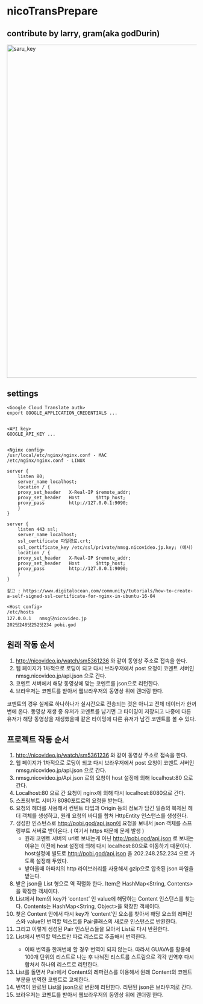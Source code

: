 # nicoTransPrepare

## contribute by larry, gram(aka godDurin)

<img width="882" alt="saru_key" src="https://user-images.githubusercontent.com/25028828/44003138-1cf4c94a-9e89-11e8-82dd-92fcb809a71c.png">

## settings 

```
<Google Cloud Translate auth>
export GOOGLE_APPLICATION_CREDENTIALS ...


<API key>
GOOGLE_API_KEY ...


<Nginx config>
/usr/local/etc/nginx/nginx.conf - MAC
/etc/nginx/nginx.conf - LINUX

server {
    listen 80;
    server_name localhost;
    location / {
    proxy_set_header   X-Real-IP $remote_addr;
    proxy_set_header   Host      $http_host;
    proxy_pass         http://127.0.0.1:9090;
    }
}

server {
    listen 443 ssl;
    server_name localhost;
    ssl_certificate 파일경로.crt;
    ssl_certificate_key /etc/ssl/private/nmsg.nicovideo.jp.key; (예시)
    location / {
    proxy_set_header   X-Real-IP $remote_addr;
    proxy_set_header   Host      $http_host;
    proxy_pass         http://127.0.0.1:9090;
    }
}

참고 : https://www.digitalocean.com/community/tutorials/how-to-create-a-self-signed-ssl-certificate-for-nginx-in-ubuntu-16-04

<Host config>
/etc/hosts
127.0.0.1   nmsg닷nicovideo.jp
202닷248닷252닷234 pobi.god

```

## 원래 작동 순서
1. http://nicovideo.jp/watch/sm5361236 와 같이 동영상 주소로 접속을 한다.
2. 웹 페이지가 1차적으로 로딩이 되고 다시 브라우저에서 post 요청이 코멘트 서버인 nmsg.nicovideo.jp/api.json 으로 간다.
3. 코멘트 서버에서 해당 동영상에 맞는 코멘트를 json으로 리턴한다.
4. 브라우저는 코멘트를 받아서 웹브라우저의 동영상 위에 렌더링 한다.

코멘트의 경우 실제로 하나하나가 실시간으로 전송되는 것은 아니고 전체 데이터가 한꺼번에 온다. 동영상 재생 중 유저가 코멘트를 남기면 그 타이밍이 저장되고 나중에 다른 유저가 해당 동영상을 재생했을때 같은 타이밍에 다른 유저가 남긴 코멘트를 볼 수 있다.

## 프로젝트 작동 순서
1. http://nicovideo.jp/watch/sm5361236 와 같이 동영상 주소로 접속을 한다.
2. 웹 페이지가 1차적으로 로딩이 되고 다시 브라우저에서 post 요청이 코멘트 서버인 nmsg.nicovideo.jp/api.json 으로 간다.
3. nmsg.nicovideo.jp/Api.json 로의 요청이 host 설정에 의해 localhost:80 으로 간다.
4. Localhost:80 으로 간 요청이 nginx에 의해 다시 localhost:8080으로 간다.
5. 스프링부트 서버가 8080포트로의 요청을 받는다.
6. 요청의 헤더를 사용해서 컨텐트 타입과 Origin 등의 정보가 담긴 일종의 복제된 헤더 객체를 생성하고, 원래 요청의 바디를 합쳐 HttpEntity 인스턴스를 생성한다.
7. 생성한 인스턴스로 http://pobi.god/api.json에 요청을 보내서 json 객체를 스프링부트 서버로 받아온다. ( 여기서 https 때문에 문제 발생 )
   * 원래 코멘트 서버의 url로 보내는게 아닌 http://pobi.god/api.json 로 보내는 이유는 이전에 host 설정에 의해 다시 localhost:80으로 이동하기 때문이다. host설정에 별도로 http://pobi.god/api.json 을 202.248.252.234 으로 가도록 설정해 두었다.
   * 받아올때 아파치의 http 라이브러리를 사용해서 gzip으로 압축된 json 파일을 받는다.
8. 받은 json을 List<Item> 형으로 역 직렬화 한다. Item은 HashMap<String, Contents>을 확장한 객체이다.
9. List<Item>에서 Item의 key가 ‘content’ 인 value에 해당하는 Content 인스턴스를 찾는다. Contents는 HashMap<String, Object>을 확장한 객체이다.
10. 찾은 Content 안에서 다시 key가 ‘content’인 요소를 찾아서 해당 요소의 레퍼런스와 value인 번역할 텍스트를 Pair클래스의 새로운 인스턴스로 반환한다.
11. 그리고 이렇게 생성된 Pair 인스턴스들을 모아서 List<Pair>로 다시 반환한다.
12. List<Pair>에서 번역할 텍스트만 따로 리스트로 추출해서 번역한다.
    * 이때 번역을 한꺼번에 할 경우 번역이 되지 않는다. 따라서 GUAVA를 활용해 100개 단위의 리스트로 나눈 후 나눠진 리스트를 스트림으로 각각 번역후 다시 합쳐서 하나의 리스트로 리턴한다.
13. List<Pair>를 돌면서 Pair에서 Content의 레퍼런스를 이용해서 원래 Content의 코멘트 부분을 번역한 코멘트로 교체한다.
14. 번역이 완료된 List<Item>을 json으로 변환해 리턴한다. 리턴된 json은 브라우저로 간다.
15. 브라우저는 코멘트를 받아서 웹브라우저의 동영상 위에 렌더링 한다.
